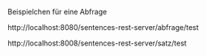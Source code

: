 Beispielchen für eine Abfrage

http://localhost:8080/sentences-rest-server/abfrage/test

http://localhost:8008/sentences-rest-server/satz/test

